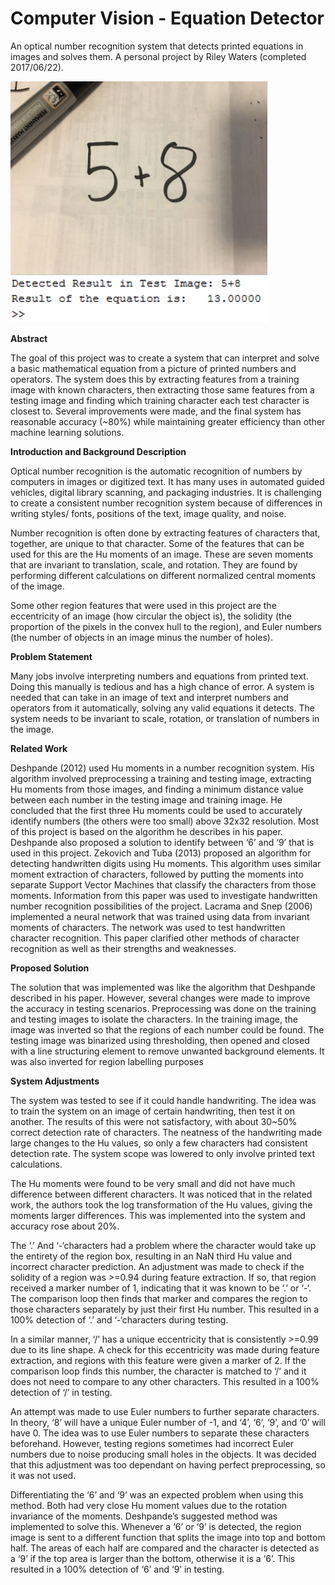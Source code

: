 # Computer Vision - Equation Detector
An optical number recognition system that detects printed equations in images and solves them.
A personal project by Riley Waters (completed 2017/06/22).

![Alt text](/sample1.png?raw=true "Sample output of a simple handwritten equation")

**Abstract**  

The goal of this project was to create a system that can interpret and solve a basic mathematical equation from a picture of printed numbers and operators. The system does this by extracting features from a training image with known characters, then extracting those same features from a testing image and finding which training character each test character is closest to. Several improvements were made, and the final system has reasonable accuracy (~80%) while maintaining greater efficiency than other machine learning solutions.
    
**Introduction and Background Description** 

Optical number recognition is the automatic recognition of numbers by computers in images or digitized text. It has many uses in automated guided vehicles, digital library scanning, and packaging industries. It is challenging to create a consistent number recognition system because of differences in writing styles/ fonts, positions of the text, image quality, and noise. 

Number recognition is often done by extracting features of characters that, together, are unique to that character. Some of the features that can be used for this are the Hu moments of an image. These are seven moments that are invariant to translation, scale, and rotation. They are found by performing different calculations on different normalized central moments of the image.

Some other region features that were used in this project are the eccentricity of an image (how circular the object is), the solidity (the proportion of the pixels in the convex hull to the region), and Euler numbers (the number of objects in an image minus the number of holes). 

**Problem Statement**

Many jobs involve interpreting numbers and equations from printed text. Doing this manually is tedious and has a high chance of error. A system is needed that can take in an image of text and interpret numbers and operators from it automatically, solving any valid equations it detects. The system needs to be invariant to scale, rotation, or translation of numbers in the image. 
 
**Related Work**

Deshpande (2012) used Hu moments in a number recognition system. His algorithm involved preprocessing a training and testing image, extracting Hu moments from those images, and finding a minimum distance value between each number in the testing image and training image. He concluded that the first three Hu moments could be used to accurately identify numbers (the others were too small) above 32x32 resolution. Most of this project is based on the algorithm he describes in his paper. Deshpande also proposed a solution to identify between ‘6’ and ‘9’ that is used in this project.  Zekovich and Tuba (2013) proposed an algorithm for detecting handwritten digits using Hu moments. This algorithm uses similar moment extraction of characters, followed by putting the moments into separate Support Vector Machines that classify the characters from those moments. Information from this paper was used to investigate handwritten number recognition possibilities of the project.  Lacrama and Snep (2006) implemented a neural network that was trained using data from invariant moments of characters. The network was used to test handwritten character recognition. This paper clarified other methods of character recognition as well as their strengths and weaknesses.  
 
  
**Proposed Solution**

The solution that was implemented was like the algorithm that Deshpande described in his paper. However, several changes were made to improve the accuracy in testing scenarios. Preprocessing was done on the training and testing images to isolate the characters. In the training image, the image was inverted so that the regions of each number could be found. The testing image was binarized using thresholding, then opened and closed with a line structuring element to remove unwanted background elements. It was also inverted for region labelling purposes

**System Adjustments**

The system was tested to see if it could handle handwriting. The idea was to train the system on an image of certain handwriting, then test it on another. The results of this were not satisfactory, with about 30~50% correct detection rate of characters. The neatness of the handwriting made large changes to the Hu values, so only a few characters had consistent detection rate. The system scope was lowered to only involve printed text calculations. 

The Hu moments were found to be very small and did not have much difference between different characters. It was noticed that in the related work, the authors took the log transformation of the Hu values, giving the moments larger differences. This was implemented into the system and accuracy rose about 20%. 
 
The ‘.’ And ‘-‘characters had a problem where the character would take up the entirety of the region box, resulting in an NaN third Hu value and incorrect character prediction. An adjustment was made to check if the solidity of a region was >=0.94 during feature extraction. If so, that region received a marker number of 1, indicating that it was known to be ‘.’ or ‘-‘. The comparison loop then finds that marker and compares the region to those characters separately by just their first Hu number. This resulted in a 100% detection of ‘.’ and ‘-‘characters during testing. 
 
In a similar manner, ‘/’ has a unique eccentricity that is consistently >=0.99 due to its line shape. A check for this eccentricity was made during feature extraction, and regions with this feature were given a marker of 2. If the comparison loop finds this number, the character is matched to ‘/’ and it does not need to compare to any other characters. This resulted in a 100% detection of ‘/’ in testing. 

An attempt was made to use Euler numbers to further separate characters. In theory, ‘8’ will have a unique Euler number of -1, and ‘4’, ‘6’, ‘9’, and ‘0’ will have 0. The idea was to use Euler numbers to separate these characters beforehand. However, testing regions sometimes had incorrect Euler numbers due to noise producing small holes in the objects. It was decided that this adjustment was too dependant on having perfect preprocessing, so it was not used. 
 
Differentiating the ‘6’ and ‘9’ was an expected problem when using this method. Both had very close Hu moment values due to the rotation invariance of the moments. Deshpande’s suggested method was implemented to solve this. Whenever a ‘6’ or ‘9’ is detected, the region image is sent to a different function that splits the image into top and bottom half. The areas of each half are compared and the character is detected as a ‘9’ if the top area is larger than the bottom, otherwise it is a ‘6’. This resulted in a 100% detection of ‘6’ and ‘9’ in testing.
